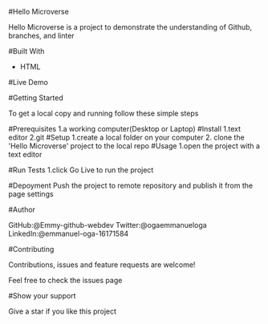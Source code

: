 #Hello Microverse

Hello Microverse is a project to demonstrate the understanding of Github, branches, and linter 


#Built With

* HTML

#Live Demo

#Getting Started

To get a local copy and running follow these simple steps

#Prerequisites
  1.a working computer(Desktop or Laptop)
#Install
   1.text editor
   2.git
#Setup
    1.create a local folder on your computer
    2. clone the 'Hello Microverse' project to the local repo
#Usage
    1.open the project with a text editor

#Run Tests
 1.click Go Live to run the project

 #Depoyment
   Push the project to remote repository and publish it from the page settings

#Author

  GitHub:@Emmy-github-webdev
  Twitter:@ogaemmanueloga
  LinkedIn:@emmanuel-oga-16171584

#Contributing

Contributions, issues and feature requests are welcome!

Feel free to check the issues page

#Show your support

Give a star if you like this project




    
